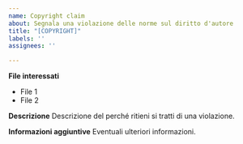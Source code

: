 ```yaml
---
name: Copyright claim
about: Segnala una violazione delle norme sul diritto d'autore
title: "[COPYRIGHT]"
labels: ''
assignees: ''

---
```


**File interessati**
- File 1
- File 2

**Descrizione**
Descrizione del perché ritieni si tratti di una violazione.

**Informazioni aggiuntive**
Eventuali ulteriori informazioni.
